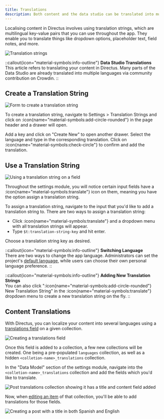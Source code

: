 ```yaml
---
title: Translations
description: Both content and the data studio can be translated into multiple languages. 
---
```


Localising content in Directus involves using translation strings, which are multilingual key-value pairs that you can use throughout the app. They enable you to translate things like dropdown options, placeholder text, field notes, and more.

![Translation strings](https://product-team.directus.app/assets/d2348575-9fbb-4c38-9d9f-22e32799ded7.webp)

::callout{icon="material-symbols:info-outline"}
**Data Studio Translations**  
This article refers to translating your content in Directus. Many parts of the Data Studio are already translated into multiple languages via community contribution on Crowdin.
::


## Create a Translation String

![Form to create a translation string](https://product-team.directus.app/assets/1ca1ec31-2263-4b69-b87b-95449ec98bbd.webp)

To create a translation string, navigate to Settings > Translation Strings and click on :icon{name="material-symbols:add-circle-rounded"} in the page header and a drawer will open.

Add a key and click on "Create New" to open another drawer. Select the language and type in the corresponding translation. Click on :icon{name="material-symbols:check-circle"} to confirm and add the translation.

## Use a Translation String

![Using a translation string on a field](https://product-team.directus.app/assets/c26df052-5b97-401d-97f8-5c7c7bc29952.webp)

Throughout the settings module, you will notice certain input fields have a :icon{name="material-symbols:translate"} icon on them, meaning you have the option assign a translation string.

To assign a translation string, navigate to the input that you'd like to add a translation string to. There are two ways to assign a translation string:

- Click :icon{name="material-symbols:translate"} and a dropdown menu with all translation strings will appear.
- Type `$t:translation-string-key` and hit enter.

Choose a translation string key as desired.

::callout{icon="material-symbols:info-outline"}
**Switching Language**  
There are two ways to change the app language. Administrators can set the project's
[default language](/configuration/translations), while users can choose their own personal language preference.
::

::callout{icon="material-symbols:info-outline"}
**Adding New Translation Strings**  
You can also click ":icon{name="material-symbols:add-circle-rounded"} New Translation String" in the :icon{name="material-symbols:translate"} dropdown menu to create a new translation string on the fly.
::

## Content Translations

With Directus, you can localize your content into several languages using a [translations field](/data-modeling/relationships) on a given collection.

![Creating a translations field](https://product-team.directus.app/assets/3097a653-da4f-449a-a5d5-4dcf62da73bd.webp)

Once this field is added to a collection, a few new collections will be created. One being a pre-populated `languages` collection, as well as a hidden `<colletion-name>_translations` collection.

In the "Data Model" section of the settings module, navigate into the `<colletion-name>_translations` collection and add the fields which you'd like to translate.

![Post translations collection showing it has a title and content field added](https://product-team.directus.app/assets/ec059ce9-ece1-4353-8844-7e557a4556c4.webp)

Now, when [editing an item](/content/editor) of that collection, you'll be able to add translations for those fields.

![Creating a post with a title in both Spanish and English](https://product-team.directus.app/assets/774ac37b-1c9e-433b-80ba-deededd8e406.webp)
